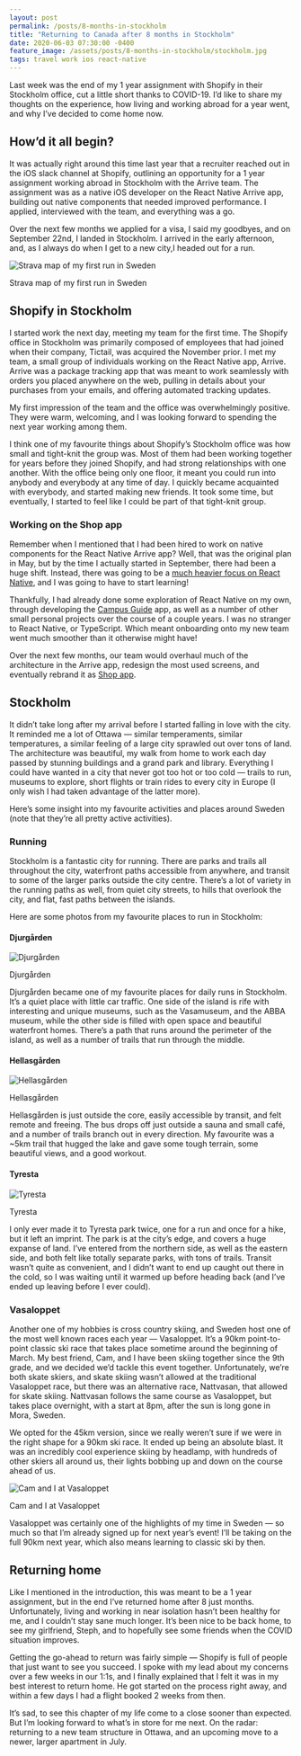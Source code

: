 ```yaml
---
layout: post
permalink: /posts/8-months-in-stockholm
title: "Returning to Canada after 8 months in Stockholm"
date: 2020-06-03 07:30:00 -0400
feature_image: /assets/posts/8-months-in-stockholm/stockholm.jpg
tags: travel work ios react-native
---
```


Last week was the end of my 1 year assignment with Shopify in their Stockholm office, cut a little short thanks to COVID-19. I’d like to share my thoughts on the experience, how living and working abroad for a year went, and why I’ve decided to come home now.

## How’d it all begin?

It was actually right around this time last year that a recruiter reached out in the iOS slack channel at Shopify, outlining an opportunity for a 1 year assignment working abroad in Stockholm with the Arrive team. The assignment was as a native iOS developer on the React Native Arrive app, building out native components that needed improved performance. I applied, interviewed with the team, and everything was a go.

Over the next few months we applied for a visa, I said my goodbyes, and on September 22nd, I landed in Stockholm. I arrived in the early afternoon, and, as I always do when I get to a new city,I headed out for a run.

![Strava map of my first run in Sweden](/assets/posts/8-months-in-stockholm/strava.jpg)
<figcaption>Strava map of my first run in Sweden</figcaption>

## Shopify in Stockholm

I started work the next day, meeting my team for the first time. The Shopify office in Stockholm was primarily composed of employees that had joined when their company, Tictail, was acquired the November prior. I met my team, a small group of individuals working on the React Native app, Arrive. Arrive was a package tracking app that was meant to work seamlessly with orders you placed anywhere on the web, pulling in details about your purchases from your emails, and offering automated tracking updates.

My first impression of the team and the office was overwhelmingly positive. They were warm, welcoming, and I was looking forward to spending the next year working among them.

I think one of my favourite things about Shopify’s Stockholm office was how small and tight-knit the group was. Most of them had been working together for years before they joined Shopify, and had strong relationships with one another. With the office being only one floor, it meant you could run into anybody and everybody at any time of day. I quickly became acquainted with everybody, and started making new friends. It took some time, but eventually, I started to feel like I could be part of that tight-knit group.

### Working on the Shop app

Remember when I mentioned that I had been hired to work on native components for the React Native Arrive app? Well, that was the original plan in May, but by the time I actually started in September, there had been a huge shift. Instead, there was going to be a [much heavier focus on React Native](https://engineering.shopify.com/blogs/engineering/react-native-future-mobile-shopify), and I was going to have to start learning!

Thankfully, I had already done some exploration of React Native on my own, through developing the [Campus Guide](https://github.com/josephroquedev/campus-guide) app, as well as a number of other small personal projects over the course of a couple years. I was no stranger to React Native, or TypeScript. Which meant onboarding onto my new team went much smoother than it otherwise might have!

Over the next few months, our team would overhaul much of the architecture in the Arrive app, redesign the most used screens, and eventually rebrand it as [Shop app](https://shop.app/).

## Stockholm

It didn’t take long after my arrival before I started falling in love with the city. It reminded me a lot of Ottawa — similar temperaments, similar temperatures, a similar feeling of a large city sprawled out over tons of land. The architecture was beautiful, my walk from home to work each day passed by stunning buildings and a grand park and library. Everything I could have wanted in a city that never got too hot or too cold — trails to run, museums to explore, short flights or train rides to every city in Europe (I only wish I had taken advantage of the latter more).

Here’s some insight into my favourite activities and places around Sweden (note that they’re all pretty active activities).

### Running

Stockholm is a fantastic city for running. There are parks and trails all throughout the city, waterfront paths accessible from anywhere, and transit to some of the larger parks outside the city centre. There’s a lot of variety in the running paths as well, from quiet city streets, to hills that overlook the city, and flat, fast paths between the islands.

Here are some photos from my favourite places to run in Stockholm:

#### Djurgården
![Djurgården](/assets/posts/8-months-in-stockholm/djurgarden.jpg)
<figcaption>Djurgården</figcaption>

Djurgården became one of my favourite places for daily runs in Stockholm. It’s a quiet place with little car traffic. One side of the island is rife with interesting and unique museums, such as the Vasamuseum, and the ABBA museum, while the other side is filled with open space and beautiful waterfront homes. There’s a path that runs around the perimeter of the island, as well as a number of trails that run through the middle.

#### Hellasgården

![Hellasgården](/assets/posts/8-months-in-stockholm/hellasgarden.jpg)
<figcaption>Hellasgården</figcaption>

Hellasgården is just outside the core, easily accessible by transit, and felt remote and freeing. The bus drops off just outside a sauna and small café, and a number of trails branch out in every direction. My favourite was a ~5km trail that hugged the lake and gave some tough terrain, some beautiful views, and a good workout.

#### Tyresta

![Tyresta](/assets/posts/8-months-in-stockholm/tyresta.jpg)
<figcaption>Tyresta</figcaption>

I only ever made it to Tyresta park twice, one for a run and once for a hike, but it left an imprint. The park is at the city’s edge, and covers a huge expanse of land. I’ve entered from the northern side, as well as the eastern side, and both felt like totally separate parks, with tons of trails. Transit wasn’t quite as convenient, and I didn’t want to end up caught out there in the cold, so I was waiting until it warmed up before heading back (and I’ve ended up leaving before I ever could).

### Vasaloppet

Another one of my hobbies is cross country skiing, and Sweden host one of the most well known races each year — Vasaloppet. It’s a 90km point-to-point classic ski race that takes place sometime around the beginning of March. My best friend, Cam, and I have been skiing together since the 9th grade, and we decided we’d tackle this event together. Unfortunately, we’re both skate skiers, and skate skiing wasn’t allowed at the traditional Vasaloppet race, but there was an alternative race, Nattvasan, that allowed for skate skiing. Nattvasan follows the same course as Vasaloppet, but takes place overnight, with a start at 8pm, after the sun is long gone in Mora, Sweden.

We opted for the 45km version, since we really weren’t sure if we were in the right shape for a 90km ski race. It ended up being an absolute blast. It was an incredibly cool experience skiing by headlamp, with hundreds of other skiers all around us, their lights bobbing up and down on the course ahead of us.

![Cam and I at Vasaloppet](/assets/posts/8-months-in-stockholm/vasaloppet.jpg)
<figcaption>Cam and I at Vasaloppet</figcaption>

Vasaloppet was certainly one of the highlights of my time in Sweden — so much so that I’m already signed up for next year’s event! I’ll be taking on the full 90km next year, which also means learning to classic ski by then.

## Returning home

Like I mentioned in the introduction, this was meant to be a 1 year assignment, but in the end I’ve returned home after 8 just months. Unfortunately, living and working in near isolation hasn’t been healthy for me, and I couldn’t stay sane much longer. It’s been nice to be back home, to see my girlfriend, Steph, and to hopefully see some friends when the COVID situation improves.

Getting the go-ahead to return was fairly simple — Shopify is full of people that just want to see you succeed. I spoke with my lead about my concerns over a few weeks in our 1:1s, and I finally explained that I felt it was in my best interest to return home. He got started on the process right away, and within a few days I had a flight booked 2 weeks from then.

It’s sad, to see this chapter of my life come to a close sooner than expected. But I’m looking forward to what’s in store for me next. On the radar: returning to a new team structure in Ottawa, and an upcoming move to a newer, larger apartment in July.
